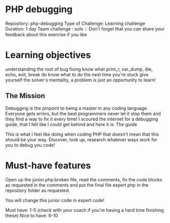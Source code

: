 # PHP debugging
Repository: php-debugging
Type of Challenge: Learning challenge
Duration: 1 day
Team challenge : solo
💡 Don't forget that you can share your feedback about this exercise if you like

# Learning objectives
understanding the root of bug fixing
know what print_r, var_dump, die, echo, exit, break do
know what to do the next time you're stuck
give yourself the solver's mentality, a problem is just an opportunity to learn!
## The Mission
Debugging is the pinpoint to being a master in any coding language.
Everyone gets errors, but the best programmers never let it stop them and they find a way to fix it every time! I scoured the internet for a debugging guide, that I felt like I could get behind and here it is: The guide

This is what I feel like doing when coding PHP that doesn't mean that this should be your way. Discover, look up, research whatever ways work for you to debug you code!

# Must-have features
Open up the junior.php.broken file, read the comments, fix the code blocks as requested in the comments and put the final file expert.php in the repository folder as requested.

You will change this junior code in expert code!

Must have: 1-5 (check with your coach if you're having a hard time finishing these)
Nice to have: 6-10